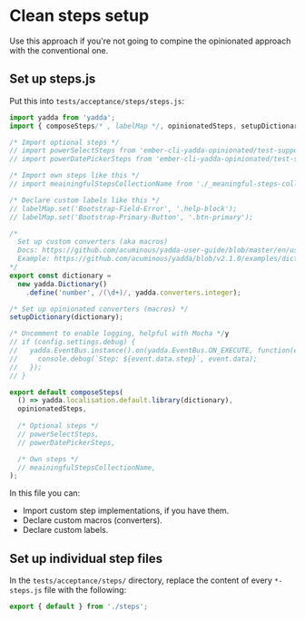 # Clean steps setup

Use this approach if you're not going to compine the opinionated approach with the conventional one.



## Set up steps.js

Put this into `tests/acceptance/steps/steps.js`:

```js
import yadda from 'yadda';
import { composeSteps/* , labelMap */, opinionatedSteps, setupDictionary } from 'ember-cli-yadda-opinionated/test-support';

/* Import optional steps */
// import powerSelectSteps from 'ember-cli-yadda-opinionated/test-support/steps/power-select';
// import powerDatePickerSteps from 'ember-cli-yadda-opinionated/test-support/steps/power-date-picker';

/* Import own steps like this */
// import meainingfulStepsCollectionName from './_meaningful-steps-collection-name';

/* Declare custom labels like this */
// labelMap.set('Bootstrap-Field-Error', '.help-block');
// labelMap.set('Bootstrap-Primary-Button', '.btn-primary');

/*
  Set up custom converters (aka macros)
  Docs: https://github.com/acuminous/yadda-user-guide/blob/master/en/usage/dictionaries.md#converters
  Example: https://github.com/acuminous/yadda/blob/v2.1.0/examples/dictionary/dictionary-library.js#L13-L18
*/
export const dictionary =
  new yadda.Dictionary()
    .define('number', /(\d+)/, yadda.converters.integer);

/* Set up opinionated converters (macros) */
setupDictionary(dictionary);

/* Uncomment to enable logging, helpful with Mocha */y 
// if (config.settings.debug) {
//   yadda.EventBus.instance().on(yadda.EventBus.ON_EXECUTE, function(event: any) {
//     console.debug(`Step: ${event.data.step}`, event.data);
//   });
// }

export default composeSteps(
  () => yadda.localisation.default.library(dictionary),
  opinionatedSteps,
  
  /* Optional steps */
  // powerSelectSteps,
  // powerDatePickerSteps,

  /* Own steps */
  // meainingfulStepsCollectionName,
);
```

In this file you can:

* Import custom step implementations, if you have them.
* Declare custom macros (converters).
* Declare custom labels.



## Set up individual step files

In the `tests/acceptance/steps/` directory, replace the content of every `*-steps.js` file with the following:

```js
export { default } from './steps';
```
